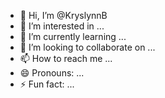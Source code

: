 - 👋 Hi, I’m @KryslynnB
- 👀 I’m interested in ...
- 🌱 I’m currently learning ...
- 💞️ I’m looking to collaborate on ...
- 📫 How to reach me ...
- 😄 Pronouns: ...
- ⚡ Fun fact: ...

<!---
KryslynnB/KryslynnB is a ✨ special ✨ repository because its `README.md` (this file) appears on your GitHub profile.
You can click the Preview link to take a look at your changes.
--->

